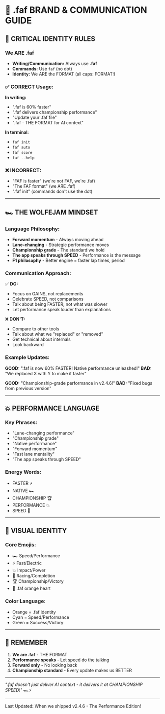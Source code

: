 # 🏁 .faf BRAND & COMMUNICATION GUIDE

## 🎯 CRITICAL IDENTITY RULES

### We ARE .faf
- **Writing/Communication:** Always use **.faf**
- **Commands:** Use `faf` (no dot)
- **Identity:** We ARE the FORMAT (all caps: FORMAT!)

### ✅ CORRECT Usage:
**In writing:**
- ".faf is 60% faster"
- ".faf delivers championship performance"
- "Update your .faf file"
- ".faf - THE FORMAT for AI context"

**In terminal:**
- `faf init`
- `faf auto`
- `faf score`
- `faf --help`

### ❌ INCORRECT:
- "FAF is faster" (we're not FAF, we're .faf)
- "The FAF format" (we ARE .faf)
- ".faf init" (commands don't use the dot)

---

## 🏎️ THE WOLFEJAM MINDSET

### Language Philosophy:
- **Forward momentum** - Always moving ahead
- **Lane-changing** - Strategic performance moves
- **Championship grade** - The standard we hold
- **The app speaks through SPEED** - Performance is the message
- **F1 philosophy** - Better engine = faster lap times, period

### Communication Approach:
✅ **DO:**
- Focus on GAINS, not replacements
- Celebrate SPEED, not comparisons
- Talk about being FASTER, not what was slower
- Let performance speak louder than explanations

❌ **DON'T:**
- Compare to other tools
- Talk about what we "replaced" or "removed"
- Get technical about internals
- Look backward

### Example Updates:
**GOOD:** ".faf is now 60% FASTER! Native performance unleashed!"
**BAD:** "We replaced X with Y to make it faster"

**GOOD:** "Championship-grade performance in v2.4.6!"
**BAD:** "Fixed bugs from previous version"

---

## 💥 PERFORMANCE LANGUAGE

### Key Phrases:
- "Lane-changing performance"
- "Championship grade"
- "Native performance"
- "Forward momentum"
- "Fast lane mentality"
- "The app speaks through SPEED"

### Energy Words:
- FASTER ⚡
- NATIVE 🏎️
- CHAMPIONSHIP 🏆
- PERFORMANCE 💥
- SPEED 🏁

---

## 🎨 VISUAL IDENTITY

### Core Emojis:
- 🏎️ Speed/Performance
- ⚡ Fast/Electric
- 💥 Impact/Power
- 🏁 Racing/Completion
- 🏆 Championship/Victory
- 🧡 .faf orange heart

### Color Language:
- Orange = .faf identity
- Cyan = Speed/Performance
- Green = Success/Victory

---

## 📝 REMEMBER

1. **We are .faf** - THE FORMAT
2. **Performance speaks** - Let speed do the talking
3. **Forward only** - No looking back
4. **Championship standard** - Every update makes us BETTER

---

*".faf doesn't just deliver AI context - it delivers it at CHAMPIONSHIP SPEED!"* 🏎️⚡️

---
Last Updated: When we shipped v2.4.6 - The Performance Edition!